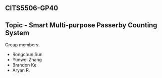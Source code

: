 ## CITS5506-GP40
## Topic - Smart Multi-purpose Passerby Counting System
Group members:
- Rongchun Sun
- Yunwei Zhang
- Brandon Ke
- Aryan R.
